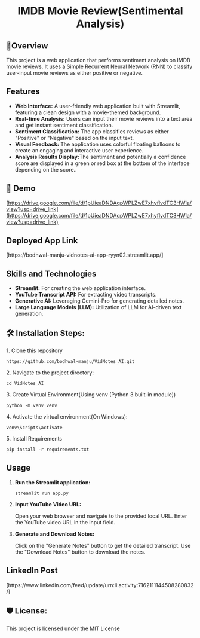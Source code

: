 <h1 align="center" id="title">IMDB Movie Review(Sentimental Analysis)</h1>
<h2>🤜Overview</h2>
This project is a web application that performs sentiment analysis on IMDB movie reviews. It uses a Simple Recurrent Neural Network (RNN) to classify user-input movie reviews as either positive or negative.


<h2>Features</h2>
    <ul>
        <li><strong>Web Interface:</strong> A user-friendly web application built with Streamlit, featuring a clean design with a movie-themed background.</li>
        <li><strong>Real-time Analysis:</strong> Users can input their movie reviews into a text area and get instant sentiment classification.</li>
        <li><strong>Sentiment Classification:</strong> The app classifies reviews as either "Positive" or "Negative" based on the input text.</li>
        <li><strong>Visual Feedback:</strong> The application uses colorful floating balloons to create an engaging and interactive user experience. </li>
         <li><strong>Analysis Results Display:</strong>The sentiment and potentially a confidence score are displayed in a green or red box at the bottom of the interface depending on the score..
    </ul>

<h2>🚀 Demo</h2>

[https://drive.google.com/file/d/1pUieaDNDAqpWPLZwE7xhyflvdTC3HWIa/view?usp=drive_link](https://drive.google.com/file/d/1pUieaDNDAqpWPLZwE7xhyflvdTC3HWIa/view?usp=drive_link)
<h2>Deployed App Link</h2>
[https://bodhwal-manju-vidnotes-ai-app-ryyn02.streamlit.app/]
<h2>Skills and Technologies</h2>
    <ul>
        <li><strong>Streamlit:</strong> For creating the web application interface.</li>
        <li><strong>YouTube Transcript API:</strong> For extracting video transcripts.</li>
        <li><strong>Generative AI:</strong> Leveraging Gemini-Pro for generating detailed notes.</li>
        <li><strong>Large Language Models (LLM):</strong> Utilization of LLM for AI-driven text generation.</li>
    </ul>
<h2>🛠️ Installation Steps:</h2>

<p>1. Clone this repository</p>

```
https://github.com/bodhwal-manju/VidNotes_AI.git
```

<p>2. Navigate to the project directory:</p>

```
cd VidNotes_AI
```

<p>3. Create Virtual Environment(Using venv (Python 3 built-in module))</p>

```
python -m venv venv
```

<p>4. Activate the virtual environment(On Windows):</p>

```
venv\Scripts\activate
```

<p>5. Install Requirements</p>

```
pip install -r requirements.txt
```
<h2>Usage</h2>
    <ol>
        <li><strong>Run the Streamlit application:</strong>
            <pre><code>streamlit run app.py</code></pre>
        </li>
        <li><strong>Input YouTube Video URL:</strong>
            <p>Open your web browser and navigate to the provided local URL. Enter the YouTube video URL in the input field.</p>
        </li>
        <li><strong>Generate and Download Notes:</strong>
            <p>Click on the "Generate Notes" button to get the detailed transcript. Use the "Download Notes" button to download the notes.</p>
        </li>
    </ol>
<h2> LinkedIn Post</h2>
[https://www.linkedin.com/feed/update/urn:li:activity:7162111144508280832/]


   
<h2>🛡️ License:</h2>

This project is licensed under the MIT License
